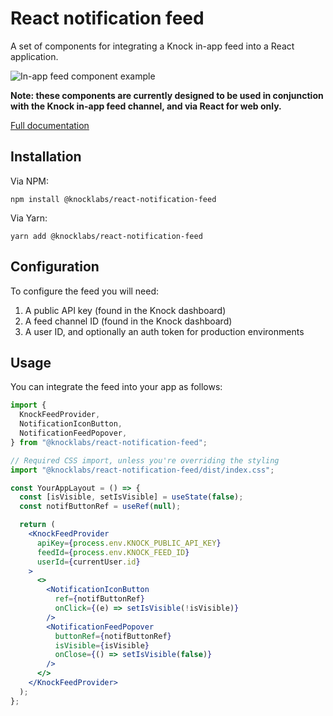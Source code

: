 # React notification feed

A set of components for integrating a Knock in-app feed into a React application.

![In-app feed component example](NotificationFeed2.png)

**Note: these components are currently designed to be used in conjunction with the Knock in-app feed
channel, and via React for web only.**

[Full documentation](https://docs.knock.app/in-app-ui/react/overview)

## Installation

Via NPM:

```
npm install @knocklabs/react-notification-feed
```

Via Yarn:

```
yarn add @knocklabs/react-notification-feed
```

## Configuration

To configure the feed you will need:

1. A public API key (found in the Knock dashboard)
2. A feed channel ID (found in the Knock dashboard)
3. A user ID, and optionally an auth token for production environments

## Usage

You can integrate the feed into your app as follows:

```jsx
import {
  KnockFeedProvider,
  NotificationIconButton,
  NotificationFeedPopover,
} from "@knocklabs/react-notification-feed";

// Required CSS import, unless you're overriding the styling
import "@knocklabs/react-notification-feed/dist/index.css";

const YourAppLayout = () => {
  const [isVisible, setIsVisible] = useState(false);
  const notifButtonRef = useRef(null);

  return (
    <KnockFeedProvider
      apiKey={process.env.KNOCK_PUBLIC_API_KEY}
      feedId={process.env.KNOCK_FEED_ID}
      userId={currentUser.id}
    >
      <>
        <NotificationIconButton
          ref={notifButtonRef}
          onClick={(e) => setIsVisible(!isVisible)}
        />
        <NotificationFeedPopover
          buttonRef={notifButtonRef}
          isVisible={isVisible}
          onClose={() => setIsVisible(false)}
        />
      </>
    </KnockFeedProvider>
  );
};
```
